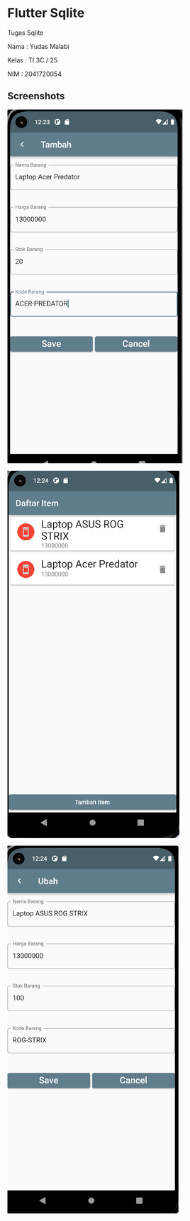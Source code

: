 # Flutter Sqlite

Tugas Sqlite

Nama : Yudas Malabi

Kelas : TI 3C / 25

NIM : 2041720054

## Screenshots

![Hasil Praktikum](assets/screenshots/add.png)

![Hasil Praktikum](assets/screenshots/list.png)

![Hasil Praktikum](assets/screenshots/update.png)
